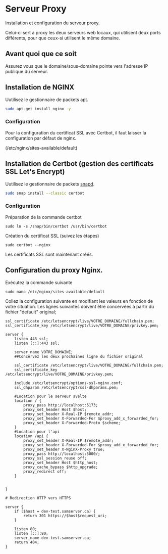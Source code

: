 # Serveur Proxy

Installation et configuration du serveur proxy.

Celui-ci sert à proxy les deux serveurs web locaux, qui utilisent deux ports différents, pour que ceux-si utilisent le même domaine.

## Avant quoi que ce soit
Assurez vous que le domaine/sous-domaine pointe vers l'adresse IP publique du serveur.

## Installation de NGINX

Uutilisez le gestionnaire de packets apt.

```bash
sudo apt-get install nginx -y
```

### Configuration

Pour la configuration du certificat SSL avec Certbot, il faut laisser la configuration par défaut de nginx.

(/etc/nginx/sites-available/default)

## Installation de Certbot (gestion des certificats SSL Let's Encrypt)

Uutilisez le gestionnaire de packets [snapd](https://certbot.eff.org/instructions?ws=nginx&os=ubuntufocal&tab=standard).
```bash
sudo snap install --classic certbot
```
### Configuration
Préparation de la commande certbot
```
sudo ln -s /snap/bin/certbot /usr/bin/certbot
```
Création du certificat SSL (suivez les étapes)
```
sudo certbot --nginx
```

Les certificats SSL sont maintenant créés.
## Configuration du proxy Nginx.

Exécutez la commande suivante
```
sudo nano /etc/nginx/sites-available/default
```
Collez la configuration suivante en modifiant les valeurs en fonction de votre situation.
Les lignes suivantes doivent être concervées à partir du fichier "default" original;
```
ssl_certificate /etc/letsencrypt/live/VOTRE_DOMAINE/fullchain.pem; 
ssl_certificate_key /etc/letsencrypt/live/VOTRE_DOMAINE/privkey.pem;
```

```                                                                                     
server {
    listen 443 ssl;
    listen [::]:443 ssl;

    server_name VOTRE_DOMAINE;
    ##Concervez les deux prochaines ligne du fichier original

    ssl_certificate /etc/letsencrypt/live/VOTRE_DOMAINE/fullchain.pem; 
    ssl_certificate_key /etc/letsencrypt/live/VOTRE_DOMAINE/privkey.pem;

    include /etc/letsencrypt/options-ssl-nginx.conf;
    ssl_dhparam /etc/letsencrypt/ssl-dhparams.pem;
    
    #Location pour le serveur svelte
    location / {
        proxy_pass http://localhost:5173;
        proxy_set_header Host $host;
        proxy_set_header X-Real-IP $remote_addr;
        proxy_set_header X-Forwarded-For $proxy_add_x_forwarded_for;
        proxy_set_header X-Forwarded-Proto $scheme;
    }
    #Location pour l'api
    location /api {
        proxy_set_header X-Real-IP $remote_addr;
        proxy_set_header X-Forwarded-For $proxy_add_x_forwarded_for;
        proxy_set_header X-NginX-Proxy true;
        proxy_pass http://localhost:5000/;
        proxy_ssl_session_reuse off;
        proxy_set_header Host $http_host;
        proxy_cache_bypass $http_upgrade;
        proxy_redirect off;
    }

    
}

# Redirection HTTP vers HTTPS

server {
    if ($host = dev-test.samserver.ca) {
        return 301 https://$host$request_uri;
    }

    listen 80;
    listen [::]:80;
    server_name dev-test.samserver.ca;
    return 404;
}

```
